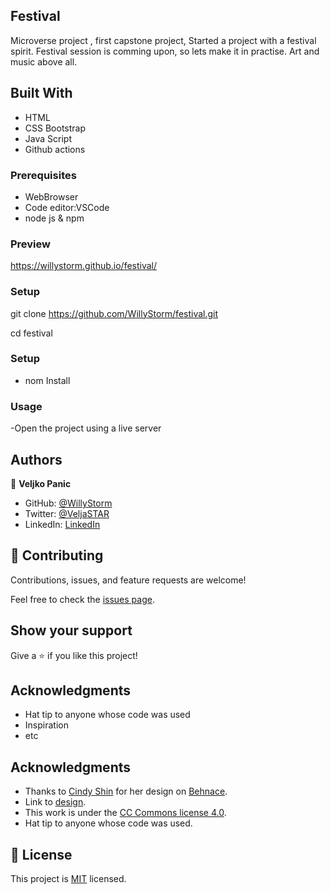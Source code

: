 ## Festival
Microverse project , first capstone project,
Started a project with a festival spirit. Festival session is comming upon, so lets make it in practise.
Art and music above all.

## Built With

- HTML
- CSS  Bootstrap
- Java Script
- Github actions

### Prerequisites

- WebBrowser
- Code editor:VSCode
- node js & npm

### Preview

https://willystorm.github.io/festival/

### Setup

git clone https://github.com/WillyStorm/festival.git

cd festival

### Setup

- nom Install

### Usage

-Open the project using a live server

## Authors

👤 **Veljko Panic**

- GitHub: [@WillyStorm](https://github.com/WillyStorm)
- Twitter: [@VeljaSTAR](https://twitter.com/VeljaSTAR)
- LinkedIn: [LinkedIn](https://www.linkedin.com/in/veljko-panic-437b12231/)


## 🤝 Contributing

Contributions, issues, and feature requests are welcome!

Feel free to check the [issues page](../../issues/).

## Show your support

Give a ⭐️ if you like this project!

## Acknowledgments

- Hat tip to anyone whose code was used
- Inspiration
- etc

## Acknowledgments

- Thanks to [Cindy Shin](https://www.behance.net/adagio07) for her design on [Behnace](https://www.behance.net/gallery/29845175/CC-Global-Summit-2015).
- Link to [design](https://www.behance.net/gallery/29845175/CC-Global-Summit-2015).
- This work is under the [ CC Commons license 4.0](https://creativecommons.org/licenses/by/4.0/).
- Hat tip to anyone whose code was used.

## 📝 License

This project is [MIT](./MIT.md) licensed.
